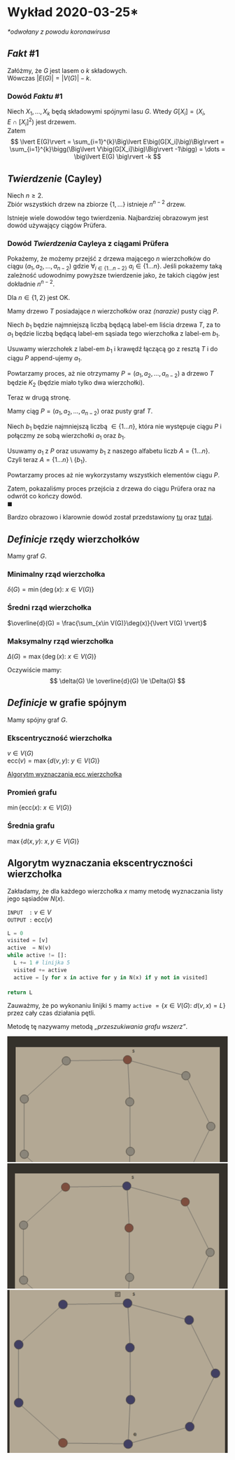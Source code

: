 # Wykład 2020-03-25\*
*\*odwołany z powodu koronawirusa*

## $Fakt$ #1

Załóżmy, że $G$ jest lasem o $k$ składowych.\
Wówczas $\lvert E(G)\rvert = \lvert V(G)\rvert - k$.

### Dowód $Faktu$ #1

Niech $X_1,\dots,X_k$ będą składowymi spójnymi lasu $G$. Wtedy $G[X_i] = (X_i, E~\cap~[X_i]^2)$ jest drzewem.\
Zatem
$$
\lvert E(G)\rvert = \sum_{i=1}^{k}\Big\lvert E\big(G[X_i]\big)\Big\rvert = \sum_{i=1}^{k}\bigg(\Big\lvert V\big(G[X_i]\big)\Big\rvert -1\bigg) = \dots = \big\lvert E(G) \big\rvert -k
$$

## $Twierdzenie$ (Cayley)

Niech $n \ge 2$.\
Zbiór wszystkich drzew na zbiorze $\{1,\dots\}$ istnieje $n^{n-2}$ drzew.

Istnieje wiele dowodów tego twierdzenia. Najbardziej obrazowym jest dowód używający ciągów Prüfera.

### Dowód $Twierdzenia$ Cayleya z ciągami Prüfera
Pokażemy, że możemy przejść z drzewa mającego $n$ wierzchołków do ciągu $(a_1,a_2,\dots,a_{n-2})$ gdzie $\forall_{i\in\{1\dots n-2\}}~a_i \in \{1\dots n\}$. Jeśli pokażemy taką zależność udowodnimy powyższe twierdzenie jako, że takich ciągów jest dokładnie $n^{n-2}$.

Dla $n\in \{1,2\}$ jest OK.

Mamy drzewo $T$ posiadające $n$ wierzchołków oraz *(narazie)* pusty ciąg $P$.

Niech $b_1$ będzie najmniejszą liczbą będącą label-em liścia drzewa $T$, za to $a_1$ będzie liczbą będącą label-em sąsiada tego wierzchołka z label-em $b_1$.

Usuwamy wierzchołek z label-em $b_1$ i krawędź łączącą go z resztą $T$ i do ciągu $P$ append-ujemy $a_1$.

Powtarzamy proces, aż nie otrzymamy $P = (a_1,a_2,\dots,a_{n-2})$ a drzewo $T$ będzie $K_2$ (będzie miało tylko dwa wierzchołki).

Teraz w drugą stronę.

Mamy ciąg $P = (a_1,a_2,\dots,a_{n-2})$ oraz pusty graf $T$.

Niech $b_1$ będzie najmniejszą liczbą $\in \{1\dots n\}$, która nie występuje ciągu $P$ i połączmy ze sobą wierzchołki $a_1$ oraz $b_1$.

Usuwamy $a_1$ z $P$ oraz usuwamy $b_1$ z naszego alfabetu liczb $A=\{1\dots n\}$.\
Czyli teraz $A = \{1\dots n\} \setminus \{b_1\}$.

Powtarzamy proces aż nie wykorzystamy wszystkich elementów ciągu $P$.

Zatem, pokazaliśmy proces przejścia z drzewa do ciągu Prüfera oraz na odwrót co kończy dowód.\
$\blacksquare$

Bardzo obrazowo i klarownie dowód został przedstawiony [tu](https://www.youtube.com/watch?v=Ve447EOW8ww) oraz [tutaj](https://www.youtube.com/watch?v=utfW-xsDp3Y).

## $Definicje$ rzędy wierzchołków

Mamy graf $G$.

### Minimalny rząd wierzchołka
$\delta(G) = \min\{\deg(x):~x \in V(G)\}$
### Średni rząd wierzchołka
$\overline{d}(G) = \frac{\sum_{x\in V(G)}\deg(x)}{\lvert V(G) \rvert}$
### Maksymalny rząd wierzchołka
$\Delta(G) = \max\{\deg(x):~x\in V(G)\}$

Oczywiście mamy:
$$
\delta(G) \le \overline{d}(G) \le \Delta(G)
$$

## $Definicje$ w grafie spójnym

Mamy spójny graf $G$.

### Ekscentryczność wierzchołka

$v\in V(G)$\
$\mathrm{ecc}(v) = \max\big\{d(v,y):~y \in V(G)\big\}$

[Algorytm wyznaczania $\mathrm{ecc}$ wierzchołka](#algorytm-wyznaczania-ekscentryczno%c5%9bci-wierzcho%c5%82ka)

### Promień grafu

$\min\big\{\mathrm{ecc}(x):~x \in V(G)\big\}$

### Średnia grafu

$\max\big\{d(x,y):~x,y \in V(G)\big\}$

## Algorytm wyznaczania ekscentryczności wierzchołka

Zakładamy, że dla każdego wierzchołka $x$ mamy metodę wyznaczania listy jego sąsiadów $N(x)$.

`INPUT  :` $v \in V$\
`OUTPUT :` $\mathrm{ecc}(v)$

```python
L = 0
visited = [v]
active  = N(v)
while active != []:
  L += 1 # linijka 5
  visited += active
  active = [y for x in active for y in N(x) if y not in visited]

return L
```
Zauważmy, że po wykonaniu linijki `5` mamy `active` $=\{x \in V(G):~d(v,x) = L\}$ przez cały czas działania pętli.

Metodę tę nazywamy metodą *„przeszukiwania grafu wszerz”*.

![ecc-1](ecc-1.png)
![ecc-2](ecc-2.png)
![ecc-3](ecc-3.png)
